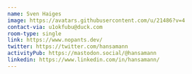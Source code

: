 ```yaml
---
name: Sven Haiges
image: https://avatars.githubusercontent.com/u/21486?v=4
contact-via: u1okfubu@duck.com
room-type: single
link: https://www.nopants.dev/
twitter: https://twitter.com/hansamann
activityPub: https://mastodon.social/@hansamann
linkedin: https://www.linkedin.com/in/hansamann/
---
```

